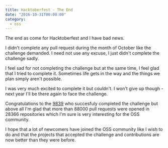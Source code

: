 ```yaml
---
title: Hacktoberfest - The End
date: "2016-10-31T00:00:00"
category:
  - oss
---
```

The end as come for Hacktoberfest and I have bad news.

I didn't complete any pull request during the month of October like the challenge demanded. I need not use any excuse, I just didn't complete the challenge sadly.

I feel sad for not completing the challenge but at the same time, I feel glad that I tried to complete it. Sometimes life gets in the way and the things we plan simply aren't possible.

I was very much excited to complete it but couldn't. I won't give up though - next year I'll be there again to face the challenge.

Congratulations to the [9839](https://hacktoberfest.digitalocean.com/) who succesfuly completed the challenge but above all I'm glad that more than 88000 pull requests were opened in 28366 repositories which I'm sure is very interesting for the OSS community.

I hope that a lot of newcomers have joined the OSS community like I wish to do and that the projects that accepted the challenge and contributions are now better than they were before.
